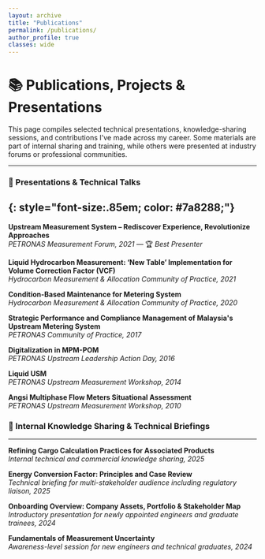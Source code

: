 ```yaml
---
layout: archive
title: "Publications"
permalink: /publications/
author_profile: true
classes: wide
---
```

# 📚 Publications, Projects & Presentations

This page compiles selected technical presentations, knowledge-sharing sessions, and contributions I've made across my career. Some materials are part of internal sharing and training, while others were presented at industry forums or professional communities.

---

### 📢 Presentations & Technical Talks
{: style="font-size:.85em; color: #7a8288;"}
---

**Upstream Measurement System – Rediscover Experience, Revolutionize Approaches**  
*PETRONAS Measurement Forum, 2021* — 🏆 *Best Presenter*

**Liquid Hydrocarbon Measurement: ‘New Table’ Implementation for Volume Correction Factor (VCF)**  
*Hydrocarbon Measurement & Allocation Community of Practice, 2021*

**Condition-Based Maintenance for Metering System**  
*Hydrocarbon Measurement & Allocation Community of Practice, 2020*

**Strategic Performance and Compliance Management of Malaysia's Upstream Metering System**  
*PETRONAS Community of Practice, 2017*

**Digitalization in MPM-POM**  
*PETRONAS Upstream Leadership Action Day, 2016*

**Liquid USM**  
*PETRONAS Upstream Measurement Workshop, 2014*

**Angsi Multiphase Flow Meters Situational Assessment**  
*PETRONAS Upstream Measurement Workshop, 2010*


### 📘 Internal Knowledge Sharing & Technical Briefings
---

**Refining Cargo Calculation Practices for Associated Products**  
*Internal technical and commercial knowledge sharing, 2025*

**Energy Conversion Factor: Principles and Case Review**  
*Technical briefing for multi-stakeholder audience including regulatory liaison, 2025*

**Onboarding Overview: Company Assets, Portfolio & Stakeholder Map**  
*Introductory presentation for newly appointed engineers and graduate trainees, 2024*

**Fundamentals of Measurement Uncertainty**  
*Awareness-level session for new engineers and technical graduates, 2024*

